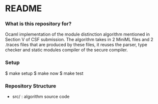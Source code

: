 # README #

### What is this repository for? ###

Ocaml implementation of the module distinction algorithm mentioned in Section V of CSF submission.
The algorithm takes in 2 MiniML files and 2 .traces files that are produced by these files,
it reuses the parser, type checker and static modules compiler of the secure compiler.


### Setup ###
$ make setup
$ make now
$ make test


### Repository Structure ###
* src/ : algorithm source code


